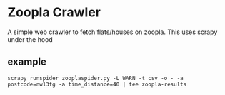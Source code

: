 # Zoopla Crawler

A simple web crawler to fetch flats/houses on zoopla. This uses scrapy under the hood

## example
    scrapy runspider zooplaspider.py -L WARN -t csv -o - -a postcode=nw13fg -a time_distance=40 | tee zoopla-results
